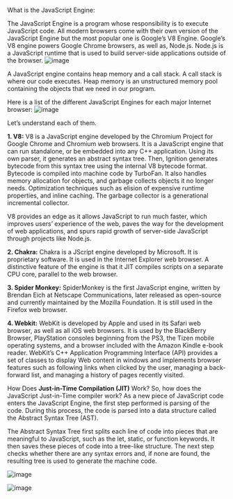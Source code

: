 What is the JavaScript Engine:

The JavaScript Engine is a program whose responsibility is to execute JavaScript code. All modern browsers come with their own version of the JavaScript Engine but the most popular one is Google’s V8 Engine. Google’s V8 engine powers Google Chrome browsers, as well as, Node.js. Node.js is a JavaScript runtime that is used to build server-side applications outside of the browser.
![image](https://github.com/RtzS/Javascript/assets/8089250/cf26330c-bb7a-4325-ab27-da717104a19d)

A JavaScript engine contains heap memory and a call stack. A call stack is where our code executes. Heap memory is an unstructured memory pool containing the objects that we need in our program.

Here is a list of the different JavaScript Engines for each major Internet browser:
![image](https://github.com/RtzS/Javascript/assets/8089250/fd526173-5eed-4b77-a258-a004895874b1)

Let’s understand each of them.

**1. V8:** V8 is a JavaScript engine developed by the Chromium Project for Google Chrome and Chromium web browsers. It is a JavaScript engine that can run standalone, or be embedded into any C++ application. Using its own parser, it generates an abstract syntax tree. Then, Ignition generates bytecode from this syntax tree using the internal V8 bytecode format. Bytecode is compiled into machine code by TurboFan. It also handles memory allocation for objects, and garbage collects objects it no longer needs. Optimization techniques such as elision of expensive runtime properties, and inline caching. The garbage collector is a generational incremental collector.

V8 provides an edge as it allows JavaScript to run much faster, which improves users’ experience of the web, paves the way for the development of web applications, and spurs rapid growth of server-side JavaScript through projects like Node.js.

**2. Chakra:** Chakra is a JScript engine developed by Microsoft. It is proprietary software. It is used in the Internet Explorer web browser. A distinctive feature of the engine is that it JIT compiles scripts on a separate CPU core, parallel to the web browser.



**3. Spider Monkey:** SpiderMonkey is the first JavaScript engine, written by Brendan Eich at Netscape Communications, later released as open-source and currently maintained by the Mozilla Foundation. It is still used in the Firefox web browser.



**4. Webkit:** WebKit is developed by Apple and used in its Safari web browser, as well as all iOS web browsers. It is used by the BlackBerry Browser, PlayStation consoles beginning from the PS3, the Tizen mobile operating systems, and a browser included with the Amazon Kindle e-book reader. WebKit’s C++ Application Programming Interface (API) provides a set of classes to display Web content in windows and implements browser features such as following links when clicked by the user, managing a back-forward list, and managing a history of pages recently visited.


How Does **Just-in-Time Compilation (JIT)** Work?
So, how does the JavaScript Just-in-Time compiler work? As a new piece of JavaScript code enters the JavaScript Engine, the first step performed is parsing of the code. During this process, the code is parsed into a data structure called the Abstract Syntax Tree (AST).

The Abstract Syntax Tree first splits each line of code into pieces that are meaningful to JavaScript, such as the let, static, or function keywords. It then saves these pieces of code into a tree-like structure. The next step checks whether there are any syntax errors and, if none are found, the resulting tree is used to generate the machine code.

![image](https://github.com/RtzS/Javascript/assets/8089250/248f7bd5-01a5-48fe-99cc-416e5f4cd455)

![image](https://github.com/RtzS/Javascript/assets/8089250/73149595-6a53-4a52-91cb-620a6c92ca48)

